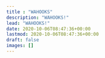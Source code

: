 ```yaml
---
title : "WAHOOKS"
description: "WAHOOKS!"
lead: "WAHOOKS!"
date: 2020-10-06T08:47:36+00:00
lastmod: 2020-10-06T08:47:36+00:00
draft: false
images: []
---
```


